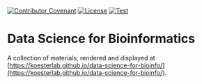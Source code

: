 [![Contributor Covenant](https://img.shields.io/badge/Contributor%20Covenant-2.1-4baaaa.svg)](CODE_OF_CONDUCT.md)
[![License](https://img.shields.io/github/license/koesterlab/data-science-for-bioinfo.svg)](https://github.com/koesterlab/data-science-for-bioinfo/blob/main/LICENSE)
[![Test](https://github.com/koesterlab/data-science-for-bioinfo/actions/workflows/merge.yaml/badge.svg?branch=main&event=push)](https://github.com/koesterlab/data-science-for-bioinfo/actions/workflows/merge.yaml)

# Data Science for Bioinformatics

A collection of materials, rendered and displayed at [https://koesterlab.github.io/data-science-for-bioinfo/](https://koesterlab.github.io/data-science-for-bioinfo/).